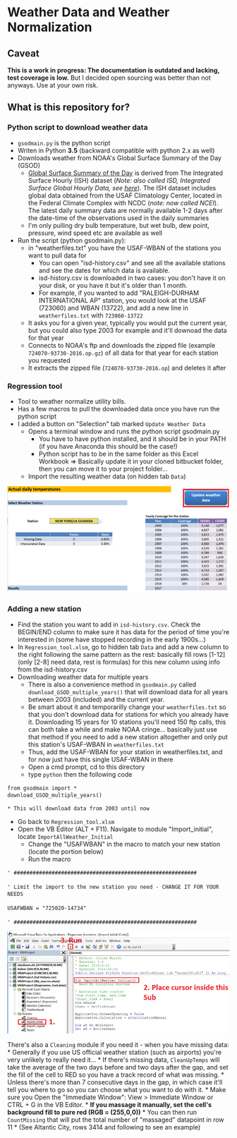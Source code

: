 # Weather Data and Weather Normalization

## Caveat

**This is a work in progress: The documentation is outdated and lacking, test coverage is low.** But I decided open sourcing was better than not anyways.
Use at your own risk.

## What is this repository for? ###

### Python script to download weather data

* `gsodmain.py` is the python script
* Writen in Python **3.5** (backward compatible with python 2.x as well)
* Downloads weather from NOAA's Global Surface Summary of the Day (GSOD)
    * [Global Surface Summary of the Day](https://data.noaa.gov/dataset/global-surface-summary-of-the-day-gsod) is derived from The Integrated Surface Hourly (ISH) dataset (*Note: also called ISD, Integrated Surface Global Hourly Data, see [here](https://www.ncdc.noaa.gov/isd)*). The ISH dataset includes global data obtained from the USAF Climatology Center, located in the Federal Climate Complex with NCDC (*note: now called NCEI*). The latest daily summary data are normally available 1-2 days after the date-time of the observations used in the daily summaries
    * I'm only pulling dry bulb temperature, but wet bulb, dew point, pressure, wind speed etc are available as well
* Run the script (python gsodmain.py):
    * in "weatherfiles.txt" you have the USAF-WBAN of the stations you want to pull data for
        * You can open "isd-history.csv" and see all the available stations and see the dates for which data is available.
        * isd-history.csv is downloaded in two cases: you don't have it on your disk, or you have it but it's older than 1 month.
        * For example, if you wanted to add "RALEIGH-DURHAM INTERNATIONAL AP" station, you would look at the USAF (723060) and WBAN (13722), and add a new line in `weatherfiles.txt` with `723060-13722`
    * It asks you for a given year, typically you would put the current year, but you could also type 2003 for example and it'll downoad the data for that year
    * Connects to NOAA's ftp and downloads the zipped file (example `724070-93730-2016.op.gz`) of all data for that year for each station you requested
    * It extracts the zipped file (`724070-93730-2016.op`) and deletes it after

### Regression tool

* Tool to weather normalize utility bills.
* Has a few macros to pull the downloaded data once you have run the python script
* I added a button on "Selection" tab marked `Update Weather Data`
    * Opens a terminal window and runs the python script gsodmain.py
        * You have to have python installed, and it should be in your PATH (if you have Anaconda this should be the case!)
        * Python script has to be in the same folder as this Excel Workbook => Basically update it in your cloned bitbucket folder, then you can move it to your project folder...
    * Import the resulting weather data (on hidden tab `Data`)

![Excel Macro Button](doc/images/excel_macro_button.png)

### Adding a new station ###

* Find the station you want to add in `isd-history.csv`. Check the BEGIN/END column to make sure it has data for the period of time you're interested in (some have stopped recording in the early 1900s...)
* In `Regression_tool.xlsm`, go to hidden tab `Data` and add a new column to the right following the same pattern as the rest: basically fill rows [1-12] (only [2-8] need data, rest is formulas) for this new column using info from the isd-history.csv
* Downloading weather data for multiple years
    * There is also a convenience method in `gsodmain.py` called `download_GSOD_multiple_years()` that will download data for all years between 2003 (included) and the current year.
    * Be smart about it and temporarilly change your `weatherfiles.txt` so that you don't download data for stations for which you already have it. Downloading 15 years for 10 stations you'll need 150 ftp calls, this can both take a while and make NOAA cringe... basically just use that method if you need to add a new station altogether and only put this station's USAF-WBAN in `weatherfiles.txt`
    * Thus, add the USAF-WBAN for your station in weatherfiles.txt, and for now just have this single USAF-WBAN in there
    * Open a cmd prompt, cd to this directory
    * type `python` then the following code

```
from gsodmain import *
download_GSOD_multiple_years()
```
    * This will download data from 2003 until now

* Go back to `Regression_tool.xlsm`
* Open the VB Editor (ALT + F11). Navigate to module "Import_initial", locate `ImportAllWeather_Initial`
    * Change the "USAFWBAN" in the macro to match your new station (locate the portion below)
    * Run the macro

```
' ##########################################################

' Limit the import to the new station you need - CHANGE IT FOR YOUR NEEDS

USAFWBAN = "725020-14734"

' ##########################################################
```



![Excel Macro Import Initial Weather](doc/images/add_station_initial_import.png)

There's also a `Cleaning` module if you need it - when you have missing data:
    * Generally if you use US official weather station (such as airports) you're very unlikely to really need it...
    * If there's missing data, `CleanUpTemps` will take the average of the two days before and two days after the gap, and set the fill of the cell to RED so you have a track record of what was missing.
    * Unless there's more than 7 consecutive days in the gap, in which case it'll tell you where to go so you can choose what you want to do with it.
        * Make sure you Open the "Immediate Window": View > Immediate Window or CTRL + G in the VB Editor.
        * **If you massage it manually, set the cell's background fill to pure red (RGB = (255,0,0))**
    *  You can then run `CountMissing` that will put the total number of "massaged" datapoint in row 11
    * (See Altantic City, rows 3414 and following to see an example)
